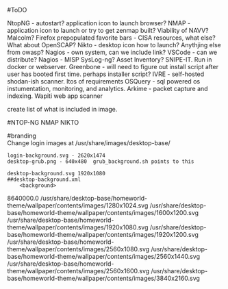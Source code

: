 #ToDO

NtopNG - autostart? application icon to launch browser? 
NMAP - application icon to launch or try to get zenmap built?
Viability of NAVV?
Malcolm?
Firefox prepopulated favorite bars  - CISA resources, what else?
What about OpenSCAP?
Nikto - desktop icon how to launch?
Anythjing else from owasp?
Nagios - own system, can we include link?
VSCode - can we distribute?
Nagios - 
MISP
SysLog-ng?
Asset Inventory? SNIPE-IT. Run in docker or webserver. 
Greenbone - will need to figure out install script after user has booted first time. perhaps installer script?
IVRE - self-hosted shodan-ish scanner. ltos of requirements
OSQuery - sql powered os instumentation, monitoring, and analytics. 
Arkime - packet capture and indexing. 
Wapiti web app scanner

create list of what is included in image. 

#NTOP-NG
NMAP
NIKTO



#branding  
    Change login images at /usr/share/images/desktop-base/

    login-background.svg - 2620x1474
    desktop-grub.png - 640x480  grub_background.sh points to this

    desktop-background.svg 1920x1080
    ##desktop-background.xml
        <background>
<static>
<duration>8640000.0</duration>
<file>
<size width="1280" height="1024">
/usr/share/desktop-base/homeworld-theme/wallpaper/contents/images/1280x1024.svg
</size>
<size width="1600" height="1200">
/usr/share/desktop-base/homeworld-theme/wallpaper/contents/images/1600x1200.svg
</size>
<size width="1920" height="1080">
/usr/share/desktop-base/homeworld-theme/wallpaper/contents/images/1920x1080.svg
</size>
<size width="1920" height="1200">
/usr/share/desktop-base/homeworld-theme/wallpaper/contents/images/1920x1200.svg
</size>
<size width="2560" height="1080">
/usr/share/desktop-base/homeworld-theme/wallpaper/contents/images/2560x1080.svg
</size>
<size width="2560" height="1440">
/usr/share/desktop-base/homeworld-theme/wallpaper/contents/images/2560x1440.svg
</size>
<size width="2560" height="1600">
/usr/share/desktop-base/homeworld-theme/wallpaper/contents/images/2560x1600.svg
</size>
<size width="3840" height="2160">
/usr/share/desktop-base/homeworld-theme/wallpaper/contents/images/3840x2160.svg
</size>
</file>
</static>
</background>